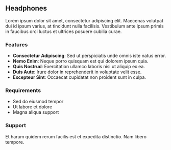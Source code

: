 ## Headphones

Lorem ipsum dolor sit amet, consectetur adipiscing elit. Maecenas volutpat dui id ipsum varius, at tincidunt nulla facilisis. Vestibulum ante ipsum primis in faucibus orci luctus et ultrices posuere cubilia curae.

### Features

- **Consectetur Adipiscing**: Sed ut perspiciatis unde omnis iste natus error.
- **Nemo Enim**: Neque porro quisquam est qui dolorem ipsum quia.
- **Quis Nostrud**: Exercitation ullamco laboris nisi ut aliquip ex ea.
- **Duis Aute**: Irure dolor in reprehenderit in voluptate velit esse.
- **Excepteur Sint**: Occaecat cupidatat non proident sunt in culpa.

### Requirements

- Sed do eiusmod tempor
- Ut labore et dolore
- Magna aliqua support

### Support

Et harum quidem rerum facilis est et expedita distinctio. Nam libero tempore.